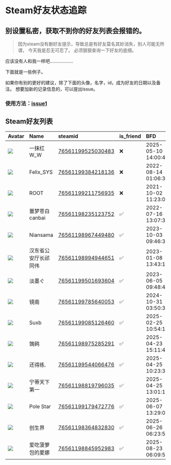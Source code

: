 # Steam好友状态追踪
## 别设置私密，获取不到你的好友列表会报错的。

> 因为steam没有删好友提示，导致总是有好友莫名其妙消失，别人可能无所谓，
> 今天我是忍无可忍了。 必须狠狠查询一下好友的底细。

应该没有人和我一样吧………………

下面就是一些例子。

如果你有别的更好的建议，除了下面的头像，名字，id，成为好友的日期以及备注。 想要加新的记录信息的，可以提出issue。

### 使用方法：[issue1](https://github.com/systemannounce/SteamFriends/issues/1)

## Steam好友列表

| Avatar                                                                            | Name       | steamid                                                                     | is_friend   | BFD                 | Remark   | removed_time        |
|:----------------------------------------------------------------------------------|:-----------|:----------------------------------------------------------------------------|:------------|:--------------------|:---------|:--------------------|
| ![](https://avatars.steamstatic.com/feca092e8a8617bf2d63f776dbc578da0e45a736.jpg) | 一抹红W_W     | [76561199525030483](https://steamcommunity.com/profiles/76561199525030483/) | ❌           | 2025-05-10 14:00:42 |          | 2025-06-25 09:37:21 |
| ![](https://avatars.steamstatic.com/d41abd4be0b3769e1919802da758591a11639b13.jpg) | Felix_SYS  | [76561199384218136](https://steamcommunity.com/profiles/76561199384218136/) | ❌           | 2022-08-14 01:06:38 |          | 2024-12-19 20:24:25 |
| ![](https://avatars.steamstatic.com/ef15d4fa577672454e11c4dc5fbfa9fc71722ede.jpg) | ROOT       | [76561199211756935](https://steamcommunity.com/profiles/76561199211756935/) | ❌           | 2021-10-02 11:23:03 |          | 2024-12-19 20:24:25 |
| ![](https://avatars.steamstatic.com/f96be50dc2de59c11300c4e57b6cb687aaea1056.jpg) | 噩梦苍白canbai | [76561198235123752](https://steamcommunity.com/profiles/76561198235123752/) | ✅           | 2022-07-16 13:07:37 |          |                     |
| ![](https://avatars.steamstatic.com/05e1c92edafbb2f88d472490595ff747d5f75862.jpg) | Niansama   | [76561198967449480](https://steamcommunity.com/profiles/76561198967449480/) | ✅           | 2023-10-03 09:46:38 |          |                     |
| ![](https://avatars.steamstatic.com/918e75b77b8f1081258974ae9215a94f8ef2f0ea.jpg) | 汉东省公安厅长祁同伟 | [76561198994944651](https://steamcommunity.com/profiles/76561198994944651/) | ✅           | 2023-01-08 13:43:18 |          |                     |
| ![](https://avatars.steamstatic.com/f30af16020c9771080f7864e2e84f4ca2f81af3d.jpg) | 淡墨ぐ        | [76561199501693604](https://steamcommunity.com/profiles/76561199501693604/) | ✅           | 2023-06-05 09:48:44 |          |                     |
| ![](https://avatars.steamstatic.com/edea68afd57a75255af47916521ba7b4bd0174c1.jpg) | 镜南         | [76561199785640053](https://steamcommunity.com/profiles/76561199785640053/) | ✅           | 2024-10-31 03:50:30 |          |                     |
| ![](https://avatars.steamstatic.com/148ff422f2245ab66abfeabf3f7506861d6b703b.jpg) | Suxb       | [76561199085126460](https://steamcommunity.com/profiles/76561199085126460/) | ✅           | 2025-02-25 10:54:12 |          |                     |
| ![](https://avatars.steamstatic.com/83ddbfc84685c2b1b5c28cc15aefdc5baa40a43c.jpg) | 鵼鹀         | [76561198975285291](https://steamcommunity.com/profiles/76561198975285291/) | ✅           | 2025-04-23 15:11:42 |          |                     |
| ![](https://avatars.steamstatic.com/de7aed4299406a52b01b0fc087ec5eb1d380b7e7.jpg) | 还得练.       | [76561199544066476](https://steamcommunity.com/profiles/76561199544066476/) | ✅           | 2025-04-25 10:23:34 |          |                     |
| ![](https://avatars.steamstatic.com/177eb84a38599114a6e3912c02af977f9749bf12.jpg) | 宁蒂天下第一     | [76561198819796035](https://steamcommunity.com/profiles/76561198819796035/) | ✅           | 2025-04-25 13:01:18 |          |                     |
| ![](https://avatars.steamstatic.com/6c320d932c959087d581db746749514a2084489f.jpg) | Pole Star  | [76561199179472776](https://steamcommunity.com/profiles/76561199179472776/) | ✅           | 2025-06-07 13:29:00 |          |                     |
| ![](https://avatars.steamstatic.com/ffa6d850496e9261a59e1e7622aa179d7cc19fc6.jpg) | 创生界        | [76561198364832830](https://steamcommunity.com/profiles/76561198364832830/) | ✅           | 2025-06-26 06:23:58 |          |                     |
| ![](https://avatars.steamstatic.com/05c9d811c75729caea21e24feb829e1f3f229b17.jpg) | 爱吃菠萝包的夏娜   | [76561198845952983](https://steamcommunity.com/profiles/76561198845952983/) | ✅           | 2025-08-23 06:09:52 |          |                     |
